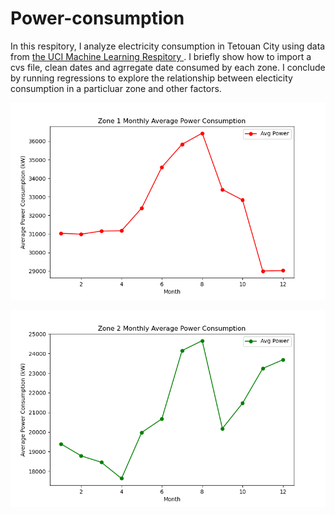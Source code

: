 # Power-consumption
In this respitory, I analyze electricity consumption in Tetouan City using data from [the UCI Machine Learning Respitory ](https://archive.ics.uci.edu/dataset/849/power+consumption+of+tetouan+city). I briefly show how to import a cvs file, clean dates and agrregate date consumed by each zone. I conclude by running regressions to explore the relationship between electicity consumption in a particluar zone and other factors. 

![alt text](https://github.com/Jamesahabyona/Power-consumption/blob/main/zone1_monthly_average_power_consumption.png?raw=true)

![alt text](https://github.com/Jamesahabyona/Power-consumption/blob/main/zone2_monthly_average_power_consumption.png?raw=true)
